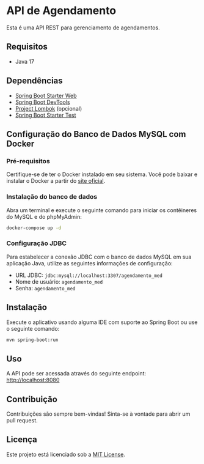 # API de Agendamento

Esta é uma API REST para gerenciamento de agendamentos.

## Requisitos

- Java 17

## Dependências

- [Spring Boot Starter Web](https://mvnrepository.com/artifact/org.springframework.boot/spring-boot-starter-web)
- [Spring Boot DevTools](https://mvnrepository.com/artifact/org.springframework.boot/spring-boot-devtools)
- [Project Lombok](https://mvnrepository.com/artifact/org.projectlombok/lombok) (opcional)
- [Spring Boot Starter Test](https://mvnrepository.com/artifact/org.springframework.boot/spring-boot-starter-test)

## Configuração do Banco de Dados MySQL com Docker

### Pré-requisitos

Certifique-se de ter o Docker instalado em seu sistema. Você pode baixar e instalar o Docker a partir do [site oficial](https://www.docker.com/get-started).

### Instalação do banco de dados

Abra um terminal e execute o seguinte comando para iniciar os contêineres do MySQL e do phpMyAdmin:

```bash
docker-compose up -d
```

### Configuração JDBC

Para estabelecer a conexão JDBC com o banco de dados MySQL em sua aplicação Java, utilize as seguintes informações de configuração:

- URL JDBC: `jdbc:mysql://localhost:3307/agendamento_med`
- Nome de usuário: `agendamento_med`
- Senha: `agendamento_med`

## Instalação

Execute o aplicativo usando alguma IDE com suporte ao Spring Boot ou use o seguinte comando:

```bash
mvn spring-boot:run
```

## Uso

A API pode ser acessada através do seguinte endpoint: [http://localhost:8080](http://localhost:8080)

## Contribuição

Contribuições são sempre bem-vindas! Sinta-se à vontade para abrir um pull request.

## Licença

Este projeto está licenciado sob a [MIT License](https://opensource.org/licenses/MIT).
